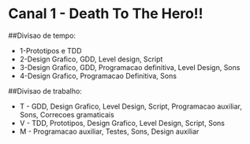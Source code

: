 # Canal 1 -  Death To The Hero!!

##Divisao de tempo:
* 1-Prototipos e TDD
* 2-Design Grafico, GDD, Level design, Script
* 3-Design Grafico, GDD, Programacao definitiva, Level Design, Sons
* 4-Design Grafico, Programacao Definitiva, Sons

##Divisao de trabalho:
* T - GDD, Design Grafico, Level Design, Script, Programacao auxiliar, Sons, Correcoes gramaticais
* V - TDD, Prototipos, Design Grafico, Level Design, Script, Sons
* M - Programacao auxiliar, Testes, Sons, Design auxiliar
